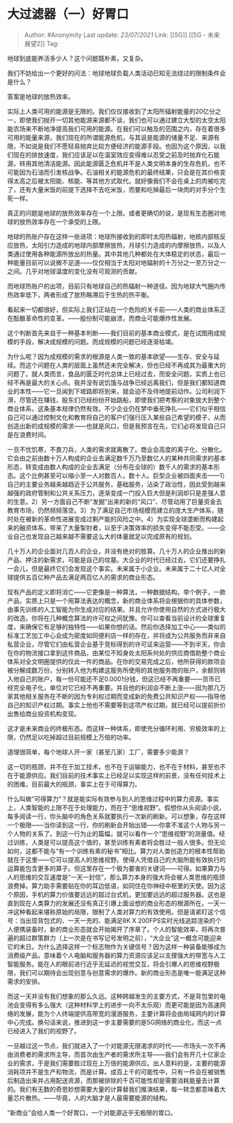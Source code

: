 #  大过滤器（一）好胃口

> Author: #Anonymity
> Last update: *23/07/2021*
> Link: [[5G]] [[5G - 未来展望2]]
> Tag:

地球到底能养活多少人？这个问题既朴素，又复杂。

我们不妨给出一个更好的问法：地球地球负载人类活动已知无法绕过的限制条件会是什么？

答案是地球的放热效率。

实际上人类可用的能源是无限的。我们仅仅接收到了太阳所辐射能量的20亿分之一，即使我们抛开一切其他能源来源都不谈，我们也可以通过建立大型的太空太阳能农场来不断地净提高我们可用的能源。在我们可以触及的范围之内，存在着很多可用的能量来源，我们现在的所谓能源危机，与其说是能源的储量不足、来源有限，不如说是我们不愿轻易抛弃比较方便经济的能源手段。也因为这个原因，以我们现在的排放速度，我们应该足以在温室效应变得难以忍受之前及时抛弃化石能源，转用其他清洁能源。因此能源匮乏危机并不是人类文明本身的生存危机，也不可能因为石油而引发核战争。石油相关的能源危机的最终结果，只会是在其价格变得太高之后被太阳能、核能、等其他方式取代。就好像我们不会在桌上的肉被吃完了，还有大量米饭的前提下选择不去吃米饭，而要和吃掉最后一块肉的对手分个生死一样。

真正的问题是地球的放热效率存在一个上限。或者更确切的说，是现有生态圈对地球的放热效率存在一个承受的上限。

地球的热账户存在这样一些进项：地球所接收到的即时太阳热辐射，地核内部核反应放热，太阳引力造成的地球内部摩擦放热，月球引力造成的内摩擦放热，以及人类通过使用各种能源所放出的热量。其中其他几种都处在大体稳定的状态，最后一种能量目前可以说微不足道——仅仅相当于太阳对地辐射的十万分之一至万分之一之间。几乎对地球温度的变化没有可观测的贡献。

而地球热账户的出项，目前只有地球自己的热辐射一种途径。因为地球大气圈内传热效率低下，两者形成了放热略滞后于生热的热平衡。

看起来一切都很好，但实际上我们正站在一个危险的关卡前——人类的商业体系正在酝酿革命性的变革。——股份制可能崩溃，而商业可能爆炸性发展。

这个判断首先来自于一种基本判断——我们目前的基本商业模式，是在试图用成规模的手段，解决成规模的问题。而成规模的问题已经逐渐枯竭。

为什么呢？因为成规模的需求的根源是人类一致的基本欲望——生存、安全与延续。而这个问题在人类的层面上虽然还未完全解决，但也已经不再成其为最重大的问题了。就人类而言，食品的匮乏时代总体上已经过去，而安全问题，实质上也已经不再是最大的关心点。我并没有说饥饿与战争已经远离我们，但是我们都知道商业的本性——它一旦闻到下坡路即将到来，就会迫不及待地提前动作。公司利润下滑，尽管还在赚钱，股东们已经纷纷开始跳船，即使我们把考察的对象放大到整个商业体系，这条基本规律仍然有效。不少企业仍在梦中垂死挣扎——它们似乎相信自己可以通过控制文化和教育将自己的客户们强行压入某些自己希望的模子，从而创造出新的成规模的需求——也就是风口，但是我预言在先，它们必将发现自己只是在浪费时间。

一旦不忧饥寒，不畏刀兵，人类的需求就离散了。商业会高度的离子化、分散化。它会由之前由数十万人构成的企业去满足数千万乃至数亿人的某种共同需求的基本形态，转变成由数人构成的企业去满足（分布在全球的）数千人的需求的基本形态。这个比例甚至可以缩小至一人对数百人，数十人。巨型企业被四面夹击——1）自己的主要业务越来越趋近于公共服务，基础服务，沾染了政治性，因此受到越来越强的政府管制和公共关系压力，逐渐变成一门投入巨大但是利润却只是差强人意的生意。2）另一方面自己不断“发掘”出来的新的“风口”、尽管动用了巨量资金去教育市场，仍然频频落空。3）为了满足自己市场规模而建立的庞大生产体系，随时处在被新的革命性进展变成过剩产能的风险之中。4）为实现全球垄断而构建起来的融资体系，带来了大量掣肘者，以至于决策效率的损失变得不能忍受。——企业自己也发现自己越来越不需要这么大的体量就足以完成原有的规划。

几十万人的企业面对几百人的企业，并没有绝对的胜算。几十万人的企业推出的新产品、押注的新需求，可能是自己的坟墓。大企业的时代已经过去，它们还要挣扎一会儿，但是最终它们会发现这个事实。未来属于小企业。未来属于二十亿人对全球提供五百亿种产品去满足两百亿人的需求的商业形态。

现有产品的定义即将消亡——它更像是一种算法，一种数据结构。举个例子，一款产品，实质上只是一个用算法表达的概念，新的商业体系将会根据你的具体参数，由事先训练的人工智能为你生成对应的结果。并且允许你使用自然的方式进行极大的改造。你将在几种概念算法的许可权之间犹豫。你可以查看当前设计的全球重复度，来确保它有足够的独特性——如果你想的话。然后你选择加工中心——类似的标准工艺加工中心会成为密度如同便利店一样的存在，并将成为公共服务而非来自私营企业，尽管它们由私营企业基于竞标得到的许可证来运营——不到半天，你会在你的物流接口拿到这件商品，由某位不知身处太阳系何处的供应商借助整个商业体系对全文明圈提供的仅此一件的商品。在你的交易完成之后，他所获得的款项会被分解成数万份，分别转入他为构建这服务所使用的其他服务商的账户，余额则转入他自己的账户，每一份可能还不足0.0001分钱，但这已经不再重要——货币已经完全电子化，单位对它已经不再重要。并且他的利润会不断上涨——因为那几万家其他相关服务在不断的因为专利权过期而变成新的免费公共知识产权——指导他自己的知识产权过期。事实上他也不需要等到这项产权过期，就已经可以提前折价出售给商业投资机构变现。

这才是未来商业的终极形态。而这样一种体系，即使充分循环利用、穷极效率的上限，仍然足以吃掉超过目前规模上万倍的功率。

道理很简单，每个地球人开一家（甚至几家）工厂，需要多少能源？

这一切的瓶颈，并不在于加工技术，也不在于运输能力，也不在于材料，甚至也不在于能源供应。我们目前的技术事实上已经足以实现这样的前景，没有任何技术上的困难。目前最大的瓶颈，事实上在于可得算力。

什么叫做“可得算力”？就是能实际有效参与到人的思维过程中的算力资源。事实上，人类智能的上限不在于处理能力，而在于“思维视野”。假想你从头阅读小说，每多阅读一行，你头脑中的角色关系就要执行一次新的刷新。可以想象，存在这样一个极限——当你读到这一行，你的刷新会开始出错——你拿不准这个人物与另一个人物的关系了。到这一行为止的篇幅，就可以看作一个“思维视野”的测量值。经过训练，人类是可以提高这个值的，甚至训练有素者将会胜过一般人很多。但无论如何，这都不能与“有一个训练有素的秘书”相比。算力对人类创造力的根本性帮助就在于这里——它可以提高人的思维视野。使得人凭借自己的大脑所能有效执行的运算能包含更多的算子。但这里存在一个极为要害的关键词——可得。如果算力与人的思维的交互速度是“一天一封信”，那么算力本身的强大将会被人类思维的瓶颈浪费掉。算力助手需要贴在你的耳边低语，如同住在你神经中枢里的天使。因为这个原因，手机的算力价值要远远的超过台式机，更加要远远的超过服务器。这也是直到现在人类算力的发展还没有真正引爆上面设想的商业形态的根源所在。一天一冲这种看起来堪称原始的局限，限制了人类对算力的有效使用。但是请紧盯这个信号：当出现背包式的、一天一充的、能满足8K X 200FPS实时光线追踪渲染的个人便携装备时，新的商业形态就会开始揭开了序章了。个人的智能效率，将再次普遍的超过群策群力（上一次是在书写记号发明之前），“大企业”这一概念可能迎来它的末日。为什么选择这样一个标志物作为关键信号？因为这样一种装备能够成为消费级产品，意味着个人电脑和服务器的算力资源应该足以支撑强大的带宽与人工智能服务。能在人的眼前进行近乎无延迟的视觉交互，将会引爆人的思维视野极限，我们可以期待会出现创意与创意需求的爆炸。新的商业形态是唯一能满足这种需求的安排。

而这一天并没有我们想象的那么久远。这种跨越发生的主要方式，不是背包里的电池会变得有多么强大（这种材料学上的进步一向不太乐观）而更可能是因为高速网络的发展，能为个人终端提供高带宽的漫游服务，主要计算将会由局域网内的计算中心完成。换句话来说，推进到这一步主要需要的是5G网络的商业化，而这一点已经进入了我们的视野了。

一旦越过这一节点，我们就进入了一个对能源无限渴求的时代——市场头一次不再由消费者的需求所主导，而首次由生产者的需求所主导——我们会有开几十亿家企业的需求，于是我们需要胜过现在上万倍的能源供应。出人意料的是，主要的能源消耗项并不是生产和物流，而是计算。成百上千的可能性中，只有一件会在被销售后制造出来并占用配送资源，而那被排除的千百可能性却是需要消耗能量去计算的。我们有无数的奇思妙想需要大量的计算替我们推演结果，每一转念都意味着大量芯片散热。——毕竟，人的大脑才是人最需要能源的结构。

“新商业”会给人类一个好胃口，一个对能源近乎无极限的胃口。
